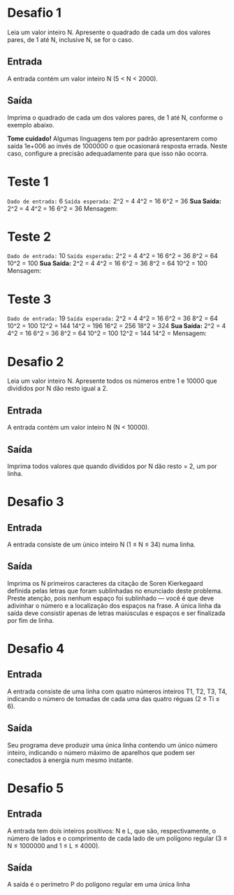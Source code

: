 # Desafio 1

Leia um valor inteiro N. Apresente o quadrado de cada um dos valores pares, de 1 até N, inclusive N, se for o caso.

## Entrada
A entrada contém um valor inteiro N (5 < N < 2000).

## Saída
Imprima o quadrado de cada um dos valores pares, de 1 até N, conforme o exemplo abaixo.

**Tome cuidado!** Algumas linguagens tem por padrão apresentarem como saída 1e+006 ao invés de 1000000 o que ocasionará resposta errada. Neste caso, configure a precisão adequadamente para que isso não ocorra.

# Teste 1

`Dado de entrada:`
6
`Saída esperada:`
2^2 = 4
4^2 = 16
6^2 = 36
**Sua Saída:**
2^2 = 4
4^2 = 16
6^2 = 36
Mensagem:

# Teste 2

`Dado de entrada:`
10
`Saída esperada:`
2^2 = 4
4^2 = 16
6^2 = 36
8^2 = 64
10^2 = 100
**Sua Saída:**
2^2 = 4
4^2 = 16
6^2 = 36
8^2 = 64
10^2 = 100
Mensagem:

# Teste 3

`Dado de entrada:`
19
`Saída esperada:`
2^2 = 4
4^2 = 16
6^2 = 36
8^2 = 64
10^2 = 100
12^2 = 144
14^2 = 196
16^2 = 256
18^2 = 324
**Sua Saída:**
2^2 = 4
4^2 = 16
6^2 = 36
8^2 = 64
10^2 = 100
12^2 = 144
14^2 =
Mensagem:

# Desafio 2

Leia um valor inteiro N. Apresente todos os números entre 1 e 10000 que divididos por N dão resto igual a 2.

## Entrada
A entrada contém um valor inteiro N (N < 10000).

## Saída
Imprima todos valores que quando divididos por N dão resto = 2, um por linha.


# Desafio 3

## Entrada
A entrada consiste de um único inteiro N (1 ≤ N ≤ 34) numa linha.

## Saída
Imprima os N primeiros caracteres da citação de Soren Kierkegaard definida pelas letras que foram sublinhadas no enunciado deste problema. Preste atenção, pois nenhum espaço foi sublinhado — você é que deve adivinhar o número e a localização dos espaços na frase. A única linha da saída deve consistir apenas de letras maiúsculas e espaços e ser finalizada por fim de linha.

# Desafio 4

## Entrada
A entrada consiste de uma linha com quatro números inteiros T1, T2, T3, T4, indicando o número de tomadas de cada uma das quatro réguas (2 ≤ Ti ≤ 6).

## Saída
Seu programa deve produzir uma única linha contendo um único número inteiro, indicando o número máximo de aparelhos que podem ser conectados à energia num mesmo instante.

# Desafio 5

## Entrada
A entrada tem dois inteiros positivos: N e L, que são, respectivamente, o número de lados e o comprimento de cada lado de um polígono regular (3 ≤ N ≤ 1000000 and 1 ≤ L ≤ 4000).

## Saída
A saída é o perímetro P do polígono regular em uma única linha